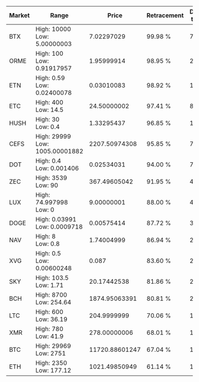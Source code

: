 | Market | Range | Price| Retracement | Doubles to 50% |
| --- | --- | --- | --- | --- |
| BTX | High: 10000<br />Low: 5.00000003 | 7.02297029 | 99.98 % | 712.31 |
| ORME | High: 100<br />Low: 0.91917957 | 1.95999914 | 98.95 % | 25.74 |
| ETN | High: 0.59<br />Low: 0.02400078 | 0.03010083 | 98.92 % | 10.20 |
| ETC | High: 400<br />Low: 14.5 | 24.50000002 | 97.41 % | 8.46 |
| HUSH | High: 30<br />Low: 0.4 | 1.33295437 | 96.85 % | 11.40 |
| CEFS | High: 29999<br />Low: 1005.00001882 | 2207.50974308 | 95.85 % | 7.02 |
| DOT | High: 0.4<br />Low: 0.001406 | 0.02534031 | 94.00 % | 7.92 |
| ZEC | High: 3539<br />Low: 90 | 367.49605042 | 91.95 % | 4.94 |
| LUX | High: 74.997998<br />Low: 0 | 9.00000001 | 88.00 % | 4.17 |
| DOGE | High: 0.03991<br />Low: 0.0009718 | 0.00575414 | 87.72 % | 3.55 |
| NAV | High: 8<br />Low: 0.8 | 1.74004999 | 86.94 % | 2.53 |
| XVG | High: 0.5<br />Low: 0.00600248 | 0.087 | 83.60 % | 2.91 |
| SKY | High: 103.5<br />Low: 1.71 | 20.17442538 | 81.86 % | 2.61 |
| BCH | High: 8700<br />Low: 254.64 | 1874.95063391 | 80.81 % | 2.39 |
| LTC | High: 600<br />Low: 36.19 | 204.9999999 | 70.06 % | 1.55 |
| XMR | High: 780<br />Low: 41.9 | 278.00000006 | 68.01 % | 1.48 |
| BTC | High: 29969<br />Low: 2751 | 11720.88601247 | 67.04 % | 1.40 |
| ETH | High: 2350<br />Low: 177.12 | 1021.49850949 | 61.14 % | 1.24 |
